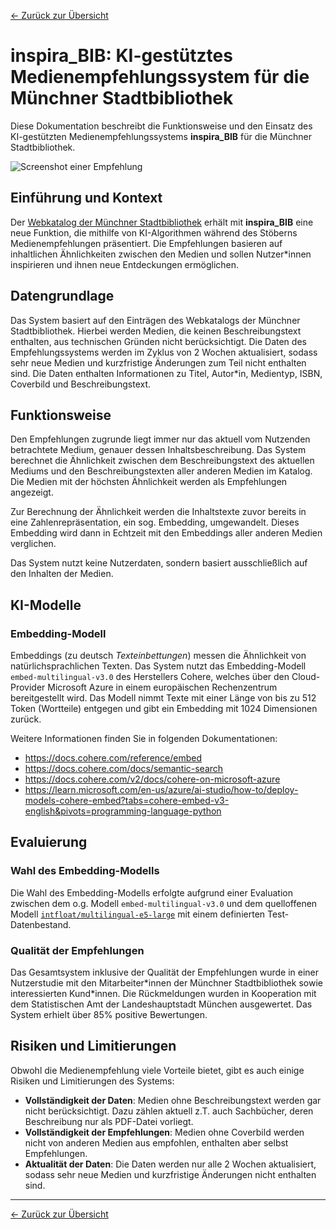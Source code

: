 [<- Zurück zur Übersicht](/ki-systeme/index.md)

# inspira_BIB: KI-gestütztes Medienempfehlungssystem für die Münchner Stadtbibliothek

Diese Dokumentation beschreibt die Funktionsweise und den Einsatz des KI-gestützten Medienempfehlungssystems **inspira_BIB** für die Münchner Stadtbibliothek.

![Screenshot einer Empfehlung](/img/inspira_bib_demo.png)

## Einführung und Kontext

Der [Webkatalog der Münchner Stadtbibliothek](https://ssl.muenchen.de/) erhält mit **inspira_BIB** eine neue Funktion, die mithilfe von KI-Algorithmen während des Stöberns Medienempfehlungen präsentiert.
Die Empfehlungen basieren auf inhaltlichen Ähnlichkeiten zwischen den Medien und sollen Nutzer\*innen inspirieren und ihnen neue Entdeckungen ermöglichen.

## Datengrundlage

Das System basiert auf den Einträgen des Webkatalogs der Münchner Stadtbibliothek.
Hierbei werden Medien, die keinen Beschreibungstext enthalten, aus technischen Gründen nicht berücksichtigt.
Die Daten des Empfehlungssystems werden im Zyklus von 2 Wochen aktualisiert, sodass sehr neue Medien und kurzfristige Änderungen zum Teil nicht enthalten sind.
Die Daten enthalten Informationen zu Titel, Autor*in, Medientyp, ISBN, Coverbild und Beschreibungstext.

## Funktionsweise

Den Empfehlungen zugrunde liegt immer nur das aktuell vom Nutzenden betrachtete Medium, genauer dessen Inhaltsbeschreibung.
Das System berechnet die Ähnlichkeit zwischen dem Beschreibungstext des aktuellen Mediums und den Beschreibungstexten aller anderen Medien im Katalog.
Die Medien mit der höchsten Ähnlichkeit werden als Empfehlungen angezeigt.

Zur Berechnung der Ähnlichkeit werden die Inhaltstexte zuvor bereits in eine Zahlenrepräsentation, ein sog. Embedding, umgewandelt.
Dieses Embedding wird dann in Echtzeit mit den Embeddings aller anderen Medien verglichen.

Das System nutzt keine Nutzerdaten, sondern basiert ausschließlich auf den Inhalten der Medien.

## KI-Modelle

### Embedding-Modell

Embeddings (zu deutsch _Texteinbettungen_) messen die Ähnlichkeit von natürlichsprachlichen Texten.
Das System nutzt das Embedding-Modell `embed-multilingual-v3.0` des Herstellers Cohere, welches über den Cloud-Provider Microsoft Azure in einem europäischen Rechenzentrum bereitgestellt wird.
Das Modell nimmt Texte mit einer Länge von bis zu 512 Token (Wortteile) entgegen und gibt ein Embedding mit 1024 Dimensionen zurück.

Weitere Informationen finden Sie in folgenden Dokumentationen:

- <https://docs.cohere.com/reference/embed>
- <https://docs.cohere.com/docs/semantic-search>
- <https://docs.cohere.com/v2/docs/cohere-on-microsoft-azure>
- <https://learn.microsoft.com/en-us/azure/ai-studio/how-to/deploy-models-cohere-embed?tabs=cohere-embed-v3-english&pivots=programming-language-python>

## Evaluierung

### Wahl des Embedding-Modells

Die Wahl des Embedding-Modells erfolgte aufgrund einer Evaluation zwischen dem o.g. Modell `embed-multilingual-v3.0` und dem quelloffenen Modell [`intfloat/multilingual-e5-large`](https://huggingface.co/intfloat/multilingual-e5-large) mit einem definierten Test-Datenbestand.

### Qualität der Empfehlungen

Das Gesamtsystem inklusive der Qualität der Empfehlungen wurde in einer Nutzerstudie mit den Mitarbeiter\*innen der Münchner Stadtbibliothek sowie interessierten Kund\*innen.
Die Rückmeldungen wurden in Kooperation mit dem Statistischen Amt der Landeshauptstadt München ausgewertet.
Das System erhielt über 85% positive Bewertungen.

## Risiken und Limitierungen

Obwohl die Medienempfehlung viele Vorteile bietet, gibt es auch einige Risiken und Limitierungen des Systems:

- **Vollständigkeit der Daten**: Medien ohne Beschreibungstext werden gar nicht berücksichtigt. Dazu zählen aktuell z.T. auch Sachbücher, deren Beschreibung nur als PDF-Datei vorliegt.
- **Vollständigkeit der Empfehlungen**: Medien ohne Coverbild werden nicht von anderen Medien aus empfohlen, enthalten aber selbst Empfehlungen.
- **Aktualität der Daten**: Die Daten werden nur alle 2 Wochen aktualisiert, sodass sehr neue Medien und kurzfristige Änderungen  nicht enthalten sind.

---

[<- Zurück zur Übersicht](/ki-systeme/index.md)
